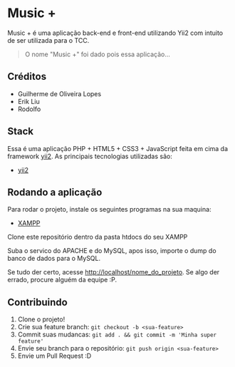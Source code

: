 # Music +
Music + é uma aplicação back-end e front-end utilizando Yii2 com intuito de ser utilizada para o TCC.

> O nome "Music +" foi dado pois essa aplicação...

## Créditos
- Guilherme de Oliveira Lopes
- Erik Liu
- Rodolfo

## Stack
Essa é uma aplicação PHP + HTML5 + CSS3 + JavaScript feita em cima da framework [yii2](http://www.yiiframework.com/).
As principais tecnologias utilizadas são:

- [yii2](http://www.yiiframework.com/)

## Rodando a aplicação
Para rodar o projeto, instale os seguintes programas na sua maquina:

- [XAMPP](https://www.apachefriends.org/pt_br/index.html)

Clone este repositório dentro da pasta htdocs do seu XAMPP

Suba o servico do APACHE e do MySQL, apos isso, importe o dump do banco de dados para o MySQL.

Se tudo der certo, acesse <http://localhost/nome_do_projeto>. Se algo der errado, procure alguém da equipe :P.

## Contribuindo
1. Clone o projeto!
2. Crie sua feature branch: `git checkout -b <sua-feature>`
3. Commit suas mudancas: `git add . && git commit -m 'Minha super feature'`
4. Envie seu branch para o repositório: `git push origin <sua-feature>`
5. Envie um Pull Request :D

